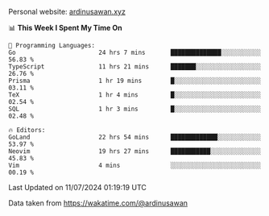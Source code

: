 Personal website: [ardinusawan.xyz](https://ardinusawan.xyz)

<!--START_SECTION:waka-->
📊 **This Week I Spent My Time On** 

```text
💬 Programming Languages: 
Go                       24 hrs 7 mins       ██████████████░░░░░░░░░░░   56.83 % 
TypeScript               11 hrs 21 mins      ███████░░░░░░░░░░░░░░░░░░   26.76 % 
Prisma                   1 hr 19 mins        █░░░░░░░░░░░░░░░░░░░░░░░░   03.11 % 
TeX                      1 hr 4 mins         █░░░░░░░░░░░░░░░░░░░░░░░░   02.54 % 
SQL                      1 hr 3 mins         █░░░░░░░░░░░░░░░░░░░░░░░░   02.48 % 

🔥 Editors: 
GoLand                   22 hrs 54 mins      █████████████░░░░░░░░░░░░   53.97 % 
Neovim                   19 hrs 27 mins      ███████████░░░░░░░░░░░░░░   45.83 % 
Vim                      4 mins              ░░░░░░░░░░░░░░░░░░░░░░░░░   00.19 % 
```


 Last Updated on 11/07/2024 01:19:19 UTC
<!--END_SECTION:waka-->
Data taken from https://wakatime.com/@ardinusawan
